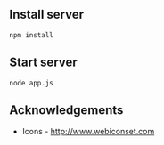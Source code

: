 ## Install server

    npm install

## Start server

    node app.js

## Acknowledgements

* Icons - http://www.webiconset.com
